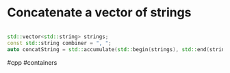 # Concatenate a vector of strings

```c++

std::vector<std::string> strings;
const std::string combiner = ", ";
auto concatString = std::accumulate(std::begin(strings), std::end(strings), std::string{""}, [combiner](auto && lhs, auto &&rhs) { return lhs.empty() ? rhs : lhs + combiner + rhs; });
```

#cpp #containers 